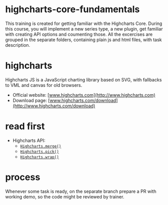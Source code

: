 # highcharts-core-fundamentals

This training is created for getting familiar with the Highcharts Core. During
this course, you will implement a new series type, a new plugin, get familiar
with creating API options and coumenting those. All the excercises are grouped
in the separate folders, containing plain js and html files, with task
description.

# highcharts

Highcharts JS is a JavaScript charting library based on SVG, with fallbacks to
VML and canvas for old browsers.

* Official website: [www.highcharts.com](http://www.highcharts.com)
* Download page: [www.highcharts.com/download](http://www.highcharts.com/download)

# read first
* Highcharts API:
  * [`Highcharts.merge()`](https://api.highcharts.com/class-reference/Highcharts#.merge%3CT%3E)
  * [`Highcharts.pick()`](https://api.highcharts.com/class-reference/Highcharts#.pick%3CT%3E)
  * [`Highcharts.wrap()`](https://api.highcharts.com/class-reference/Highcharts#.wrap)

# process
Whenever some task is ready, on the separate branch prepare a PR with working
demo, so the code might be reviewed by trainer.
